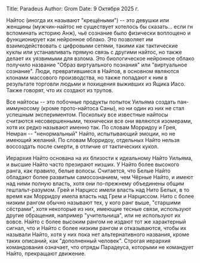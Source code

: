 Title: Paradeus
Author: Grom
Date: 9 Октября 2025 г.

Найтос (иногда их называют "крещёными") -- это девушки или женщины (мужчин-найтос не существует хотелось бы сказать... если гн вспоминать историю Анж), чьё сознание было физически воплощено и функционирует как нейронное облако. Это позволяет им взаимодействовать с цифровыми сетями, такими как тактические куклы или устанавливать прямую связь с другими найтос, но также делает их уязвимыми для взлома. Это биологическое нейронное облако получило название "Образ виртуального познания"  или "виртуальное сознание". Люди, превратившиеся в Найтов, в основном являются клонами массового производства, но также попадают к ним в результате торговли людьми и похищения выживших из Ящика Иасо. Также говорят, что их создают из трупов.

Все найтосы -- это побочные продукты попыток Уильяма создать пан-иммуносому  (кроме прото-найтоса Саны), но ни один из них не стал успешным экспериментом. Поскольку все известные найтосы считаются несовершенными, технически все они являются изомерами, хотя их редко называют именно так. По словам Морридоу и Грея, Немран -- "ненормальный" Найто, испытывающий эмоции, но не имеющий желаний. По словам Морридоу, отдельных Найто нельзя воссоздать после смерти, в отличие от тактических кукол.

Иерархия Найто основана на их близости к идеальному Найто Уильяма, и высшие Найто часто презирают низших. У Найто более высокого ранга, как правило, белые волосы. Считается, что Белые Найто обладают более развитым самосознанием, чем Чёрные Найто, и имеют над ними полную власть, хотя они по-прежнему объединены общим гештальт-разумом. Грей и Нарцисс имели власть над Нито Белых, в то время как Морридоу имела власть над Грем и Нарциссом. Нито с более низким рангом обычно называют тех, у кого ранг выше, "старшими сёстрами", хотя некоторые из них, имеющие тесные связи, используют другие обращения, например "учительница", или не используют их вовсе. Найто с более высоким рангом не издают тот же характерный сигнал, что и Найто с более низким рангом и отказываются, чтобы их называли Найто, хотя у них пока нет альтернативного названия, кроме таких описаний, как "дополненный человек". Строгая иерархия командования означает, что отряды Парадеуса, которыми не командует Найто, прекращают движение.
